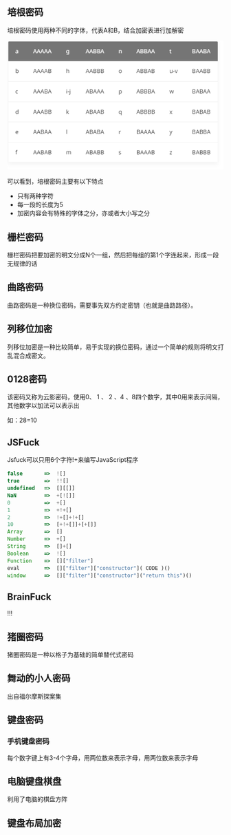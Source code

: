 ## 培根密码

培根密码使用两种不同的字体，代表A和B，结合加密表进行加解密

![image-20230831160605733](./assets/image-20230831160605733.png)

可以看到，培根密码主要有以下特点

* 只有两种字符
* 每一段的长度为5
* 加密内容会有特殊的字体之分，亦或者大小写之分

## 栅栏密码

栅栏密码把要加密的明文分成N个一组，然后把每组的第1个字连起来，形成一段无规律的话

## 曲路密码

曲路密码是一种换位密码，需要事先双方约定密钥（也就是曲路路径）。

## 列移位加密

列移位加密是一种比较简单，易于实现的换位密码，通过一个简单的规则将明文打乱混合成密文。

## 0128密码

该密码又称为云影密码，使用0、 1 、 2 、4 、8四个数字，其中0用来表示间隔，其他数字以加法可以表示出

如：28=10

## JSFuck

Jsfuck可以只用6个字符[]()!+来编写JavaScript程序

```javascript
false       =>  ![]
true        =>  !![]
undefined   =>  [][[]]
NaN         =>  +[![]]
0           =>  +[]
1           =>  +!+[]
2           =>  !+[]+!+[]
10          =>  [+!+[]]+[+[]]
Array       =>  []
Number      =>  +[]
String      =>  []+[]
Boolean     =>  ![]
Function    =>  []["filter"]
eval        =>  []["filter"]["constructor"]( CODE )()
window      =>  []["filter"]["constructor"]("return this")()
```

## BrainFuck

!!!

## 猪圈密码

猪圈密码是一种以格子为基础的简单替代式密码

## 舞动的小人密码

出自福尔摩斯探案集

## 键盘密码

### 手机键盘密码

每个数字键上有3-4个字母，用两位数来表示字母，用两位数来表示字母

## 电脑键盘棋盘

利用了电脑的棋盘方阵

## 键盘布局加密

